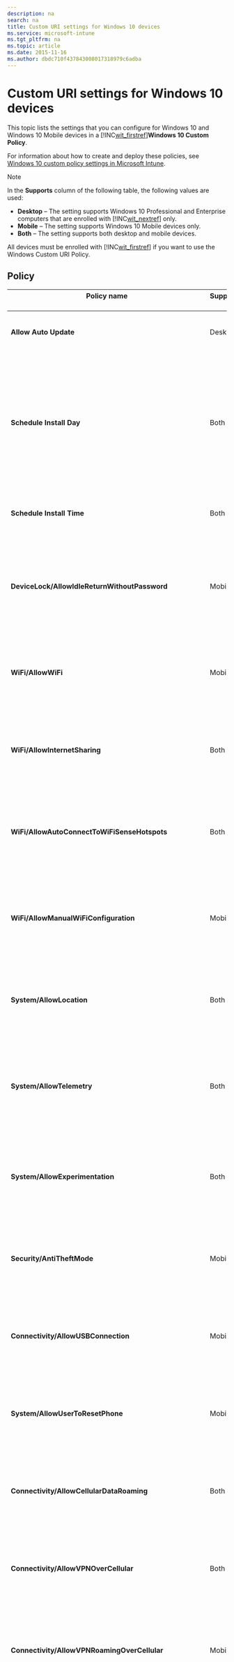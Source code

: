 ```yaml
---
description: na
search: na
title: Custom URI settings for Windows 10 devices
ms.service: microsoft-intune
ms.tgt_pltfrm: na
ms.topic: article
ms.date: 2015-11-16
ms.author: dbdc710f437843008017318979c6adba
---
```

# Custom URI settings for Windows 10 devices
This topic lists the settings that you can configure for Windows 10 and Windows 10 Mobile devices in a [!INC[wit_firstref](../Token/wit_firstref_md.md)]**Windows 10 Custom Policy**.

For information about how to create and deploy these policies, see [Windows 10 custom policy settings in Microsoft Intune](../Topic/Windows_10_custom_policy_settings_in_Microsoft_Intune.md).

> [!NOTE]
> In the **Supports** column of the following table, the following values are used:
> 
> - **Desktop** – The setting supports Windows 10 Professional and Enterprise computers that are enrolled with [!INC[wit_nextref](../Token/wit_nextref_md.md)] only.
> - **Mobile** – The setting supports Windows 10 Mobile devices only.
> - **Both** – The setting supports both desktop and mobile devices.
> 
> All devices must be enrolled with [!INC[wit_firstref](../Token/wit_firstref_md.md)] if you want to use the Windows Custom URI Policy.

## Policy

|Policy name <br /> <br />|Supports <br /> <br />|Details <br /> <br />|
|---------------|------------|-----------|
|**​Allow Auto Update** <br /> <br />|Desktop <br /> <br />|<ul><li>**URI full path:** ./Vendor/MSFT/Policy/Config/Update/AllowAutoUpdate </li><li>**Data type:** Integer </li><li>**Allowed values:0** - **5** </li><li>**Default value:** 1 </li> </ul>|
|**Schedule Install Day** <br /> <br />|Both <br /> <br />|<ul><li>**URI full path:** ./Vendor/MSFT/Policy/Config/Update/ScheduledInstallDay </li><li>**Data type:** Integer </li><li>**Allowed values:** <br /> <br /><ul><li>**0** - Every day. </li><li>**1** - Sunday </li><li>**2** - Monday </li><li>**3** - Tuesday </li><li>**4** - Wednesday </li><li>**5** - Thursday </li><li>**6** - Friday </li><li>**7** - Saturday. </li> </ul> </li><li>**Default value:** 0 </li> </ul>|
|**Schedule Install Time** <br /> <br />|Both <br /> <br />|<ul><li>**URI full path:** ./Vendor/MSFT/Policy/Config/Update/ScheduledInstallTime </li><li>**Data type:** Integer </li><li>**Allowed values:0** – **23** hours (0 is midnight) </li><li>**Default value:** 3 </li> </ul>|
|**DeviceLock/AllowIdleReturnWithoutPassword** <br /> <br />|Mobile <br /> <br />|<ul><li>**URI full path:** ./Vendor/MSFT/Policy/Config/DeviceLock/AllowIdleReturnWithoutPassword </li><li>**Data type:** Integer </li><li>**Allowed values:** <br /> <br /><ul><li>**0** - user is not able to set the password grace period timer, and the value is set as “each time” </li><li>**1** - user is able to set the password grace period timer </li> </ul> </li><li>**Default value:** 1 </li> </ul>|
|**WiFi/AllowWiFi** <br /> <br />|Mobile <br /> <br />|<ul><li>**URI full path:** ./Vendor/MSFT/Policy/Config/WiFi/AllowWiFi </li><li>**Data type:** Integer </li><li>**Allowed values:** <br /> <br /><ul><li>**0** – Do not allow **use Wi-Fi connection**. </li><li>**1** –**Allow use Wi-Fi connection**. </li> </ul> </li><li>**Default value:** 1 </li> </ul>|
|**WiFi/AllowInternetSharing** <br /> <br />|Both <br /> <br />|<ul><li>**URI full path:** ./Vendor/MSFT/Policy/Config/WiFi/AllowInternetSharing </li><li>**Data type:** Integer </li><li>**Allowed values:** <br /> <br /><ul><li>**0** – Do not allow Internet Sharing. </li><li>**1** – Allow Internet Sharing </li> </ul> </li><li>**Default value:** 1 </li> </ul>|
|**WiFi/AllowAutoConnectToWiFiSenseHotspots** <br /> <br />|Both <br /> <br />|<ul><li>**URI full path:** ./Vendor/MSFT/Policy/Config/WiFi/AllowAutoConnectToWiFiSenseHotspots </li><li>**Data type:** Integer </li><li>**Allowed values:** <br /> <br /><ul><li>**0** – not allowed </li><li>**1** – allowed </li> </ul> </li><li>**Default value:** 1 </li> </ul>|
|**WiFi/AllowManualWiFiConfiguration** <br /> <br />|Mobile <br /> <br />|<ul><li>**URI full path:** ./Vendor/MSFT/Policy/Config/WiFi/AllowManualWiFiConfiguration </li><li>**Data type:** Integer </li><li>**Allowed values:** <br /> <br /><ul><li>**0** – No Wi-Fi connection outside of MDM provisioned is allowed. </li><li>**1** – Adding new network SSIDs beyond the already MDM provisioned ones is allowed. </li> </ul> </li><li>**Default value:** 1 </li> </ul>|
|**System/AllowLocation** <br /> <br />|Both <br /> <br />|<ul><li>**URI full path:** ./Vendor/MSFT/Policy/Config/System/AllowLocation </li><li>**Data type:** Integer </li><li>**Allowed values:** <br /> <br /><ul><li>**0** – not allowed </li><li>**1** – allowed </li> </ul> </li><li>**Default value:** 1 </li> </ul>|
|**System/AllowTelemetry** <br /> <br />|Both <br /> <br />|<ul><li>**URI full path:** ./Vendor/MSFT/Policy/Config/System/AllowTelemetry </li><li>**Data type:** Integer </li><li>**Allowed values:** <br /> <br /><ul><li>**0** – Not allowed (Enterprise only setting) </li><li>**1** – Limited </li><li>**2** – Full </li><li>**3** -  Full and  diagnostics information </li> </ul> </li><li>**Default value:** 2 </li> </ul>|
|**System/AllowExperimentation** <br /> <br />|Both <br /> <br />|<ul><li>**URI full path:** ./Vendor/MSFT/Policy/Config/System/AllowExperimentation </li><li>**Data type:** Integer </li><li>**Allowed values:** <br /> <br /><ul><li>**0** – Not allowed </li><li>**1**- Settings only </li><li>**2**- Settings and experimentation </li> </ul> </li><li>**Default value:** 1 </li> </ul>|
|**Security/AntiTheftMode** <br /> <br />|Mobile <br /> <br />|<ul><li>**URI full path:** ./Vendor/MSFT/Policy/Config/Security/AntiTheftMode </li><li>**Data type:** Integer </li><li>**Allowed values:** <br /> <br /><ul><li>**0** - don't allow Anti Theft mode </li><li>**1** User preference </li> </ul> </li><li>**Default value:** 1 </li> </ul>|
|**Connectivity/AllowUSBConnection** <br /> <br />|Mobile <br /> <br />|<ul><li>**URI full path:** ./Vendor/MSFT/Policy/Config/Connectivity/AllowUSBConnection </li><li>**Data type:** Integer </li><li>**Allowed values:** <br /> <br /><ul><li>**0** – not allowed </li><li>**1** – allowed </li> </ul> </li><li>**Default value:** 1 </li> </ul>|
|**System/AllowUserToResetPhone** <br /> <br />|Mobile <br /> <br />|<ul><li>**URI full path:** ./Vendor/MSFT/Policy/Config/System/AllowUserToResetPhone </li><li>**Data type:** Integer </li><li>**Allowed values:** <br /> <br /><ul><li>**0** – not allowed </li><li>**1** – allowed </li> </ul> </li><li>**Default value:** 1 </li> </ul>|
|**Connectivity/AllowCellularDataRoaming** <br /> <br />|Both <br /> <br />|<ul><li>**URI full path:** ./Vendor/MSFT/Policy/Config/Connectivity/AllowCellularDataRoaming </li><li>**Data type:** Integer </li><li>**Allowed values:** <br /> <br /><ul><li>**0** – not allowed </li><li>**1** – allowed </li> </ul> </li><li>**Default value:** 1 </li> </ul>|
|**Connectivity/AllowVPNOverCellular** <br /> <br />|Both <br /> <br />|<ul><li>**URI full path:** ./Vendor/MSFT/Policy/Config/Connectivity/AllowVPNOverCellular </li><li>**Data type:** Integer </li><li>**Allowed values:** <br /> <br /><ul><li>**0** - VPN is not allowed over cellular </li><li>**1** – VPN could use any connection including cellular. </li> </ul> </li><li>**Default value:** 1 </li> </ul>|
|**Connectivity/AllowVPNRoamingOverCellular** <br /> <br />|Mobile <br /> <br />|<ul><li>**URI full path:** ./Vendor/MSFT/Policy/Config/Connectivity/AllowVPNRoamingOverCellular </li><li>**Data type:** Integer </li><li>**Allowed values:** <br /> <br /><ul><li>**0** – not allowed </li><li>**1** – allowed </li> </ul> </li><li>**Default value:** 1 </li> </ul>|
|**Connectivity/AllowBluetooth** <br /> <br />|Both <br /> <br />|<ul><li>**URI full path:** ./Vendor/MSFT/Policy/Config/Connectivity/AllowBluetooth </li><li>**Data type:** Integer </li><li>**Allowed values:** <br /> <br /><ul><li>**0** – Don’t allow Bluetooth </li><li>**1** (not supported in Windows Phone 8.1) – Disable Bluetooth, but allow the configuration of hands-free profiles (value 1 isn’t supported in Windows Phone 8.1 for MDM and EAS.2  – allow Bluetooth) </li> </ul> </li><li>**Default value:** 2 </li> </ul>|
|**Experience/AllowScreenCapture** <br /> <br />|Mobile <br /> <br />|<ul><li>**URI full path:** ./Vendor/MSFT/Policy/Config/Experience/AllowScreenCapture </li><li>**Data type:** Integer </li><li>**Allowed values:** <br /> <br /><ul><li>**0** – not allowed </li><li>**1** – allowed </li> </ul> </li><li>**Default value:** 1 </li> </ul>|
|**Experience/AllowTaskSwitcher** <br /> <br />|Mobile <br /> <br />|<ul><li>**URI full path:** ./Vendor/MSFT/Policy/Config/Experience/AllowTaskSwitcher </li><li>**Data type:** Integer </li><li>**Allowed values:** <br /> <br /><ul><li>**0** – not allowed </li><li>**1** – allowed </li> </ul> </li><li>**Default value:** 1 </li> </ul>|
|**Experience/AllowVoiceRecording** <br /> <br />|Mobile <br /> <br />|<ul><li>**URI full path:** ./Vendor/MSFT/Policy/Config/Experience/AllowVoiceRecording </li><li>**Data type:** Integer </li><li>**Allowed values:** <br /> <br /><ul><li>**0** – not allowed </li><li>**1** – allowed </li> </ul> </li><li>**Default value:** 1 </li> </ul>|
|**Experience/AllowSyncMySettings** <br /> <br />|Mobile <br /> <br />|<ul><li>**URI full path:** ./Vendor/MSFT/Policy/Config/Experience/AllowSyncMySettings </li><li>**Data type:** Integer </li><li>**Allowed values:** <br /> <br /><ul><li>**0** – Don’t allow roaming </li><li>**1** – Allow roaming </li> </ul> </li><li>**Default value:** 1 </li> </ul>|
|**Experience/AllowManualMDMUnenrollment** <br /> <br />|Both <br /> <br />|<ul><li>**URI full path:** ./Vendor/MSFT/Policy/Config/Experience/AllowManualMDMUnenrollment </li><li>**Data type:** Integer </li><li>**Allowed values:** <br /> <br /><ul><li>**0** – not allowed </li><li>**1** – allowed </li> </ul> </li><li>**Default value:** 1 </li> </ul>|
|**Accounts/AllowMicrosoftAccountConnection** <br /> <br />|Both <br /> <br />|<ul><li>**URI full path:** ./Vendor/MSFT/Policy/Config/Accounts/AllowMicrosoftAccountConnection </li><li>**Data type:** Integer </li><li>**Allowed values:** <br /> <br /><ul><li>**0** – not allowed </li><li>**1** – allowed </li> </ul> </li><li>**Default value:** 1 </li> </ul>|
|**Accounts/AllowAddingNonMicrosoftAccountsManually** <br /> <br />|Both <br /> <br />|<ul><li>**URI full path:** ./Vendor/MSFT/Policy/Config/Accounts/AllowAddingNonMicrosoftAccountsManually </li><li>**Data type:** Integer </li><li>**Allowed values:** <br /> <br /><ul><li>**0** – not allowed </li><li>**1** – allowed </li> </ul> </li><li>**Default value:** 1 </li> </ul>|
|**Security/AllowManualRootCertificateInstallation** <br /> <br />|Mobile <br /> <br />|<ul><li>**URI full path:** ./Vendor/MSFT/Policy/Config/Security/AllowManualRootCertificateInstallation </li><li>**Data type:** Integer </li><li>**Allowed values:** <br /> <br /><ul><li>**0** – not allowed </li><li>**1** – allowed </li> </ul> </li><li>**Default value:** 1 </li> </ul>|
|**Security/AllowAddProvisioningPackages** <br /> <br />|Both <br /> <br />|<ul><li>**URI full path:** ./Vendor/MSFT/Policy/Config/Security/AllowAddProvisioningPackages </li><li>**Data type:** Integer </li><li>**Allowed values:** <br /> <br /><ul><li>**0** – not allowed </li><li>**1** – allowed </li> </ul> </li><li>**Default value:** 1 </li> </ul>|
|**Search/DisableBackoff** <br /> <br />|Both <br /> <br />|<ul><li>**URI full path:** ./Vendor/MSFT/Policy/Config/Search/DisableBackoff </li><li>**Data type:** Integer </li><li>**Allowed values:** <br /> <br /><ul><li>**0** </li><li>**1** </li> </ul> </li><li>**Default value:** 0 </li> </ul>|
|**Search/PreventRemoteQueries** <br /> <br />|Both <br /> <br />|<ul><li>**URI full path:** ./Vendor/MSFT/Policy/Config/Search/PreventRemoteQueries </li><li>**Data type:** Integer </li><li>**Allowed values:** <br /> <br /><ul><li>**0** </li><li>**1** </li> </ul> </li><li>**Default value:** 1 </li> </ul>|
|**Search/AllowUsingDiacritics** <br /> <br />|Both <br /> <br />|<ul><li>**URI full path:** ./Vendor/MSFT/Policy/Config/Search/AllowUsingDiacritics </li><li>**Data type:** Integer </li><li>**Allowed values:** <br /> <br /><ul><li>**0** </li><li>**1** </li> </ul> </li><li>**Default value:** 0 </li> </ul>|
|**Search/AlwaysUseAutoLangDetection** <br /> <br />|Both <br /> <br />|<ul><li>**URI full path:** ./Vendor/MSFT/Policy/Config/Search/AlwaysUseAutoLangDetection </li><li>**Data type:** Integer </li><li>**Allowed values:** <br /> <br /><ul><li>**0** </li><li>**1** </li> </ul> </li><li>**Default value:** 0 </li> </ul>|
|**Search/DisableRemovableDriveIndexing** <br /> <br />|Both <br /> <br />|<ul><li>**URI full path:** ./Vendor/MSFT/Policy/Config/Search/DisableRemovableDriveIndexing </li><li>**Data type:** Integer </li><li>**Allowed values:** <br /> <br /><ul><li>**0** </li><li>**1** </li> </ul> </li><li>**Default value:** 0 </li> </ul>|
|**Search/PreventIndexingLowDiskSpaceMB** <br /> <br />|Both <br /> <br />|<ul><li>**URI full path:** ./Vendor/MSFT/Policy/Config/Search/PreventIndexingLowDiskSpaceMB </li><li>**Data type:** Integer </li><li>**Allowed values:** <br /> <br /><ul><li>**0** </li><li>**1** </li> </ul> </li><li>**Default value:** 1 </li> </ul>|
|**Search/AllowIndexingEncryptedStoresOrItems** <br /> <br />|Both <br /> <br />|<ul><li>**URI full path:** ./Vendor/MSFT/Policy/Config/Search/AllowIndexingEncryptedStoresOrItems </li><li>**Data type:** Integer </li><li>**Allowed values:** <br /> <br /><ul><li>**0** </li><li>**1** </li> </ul> </li><li>**Default value:** 0 </li> </ul>|
|**Security/AllowRemoveProvisioningPackage** <br /> <br />|Both <br /> <br />|<ul><li>**URI full path:** ./Vendor/MSFT/Policy/Config/Security/AllowRemoveProvisioningPackage </li><li>**Data type:** Integer </li><li>**Allowed values:** <br /> <br /><ul><li>**0** – not allowed </li><li>**1** – allowed </li> </ul> </li><li>**Default value:** 1 </li> </ul>|
|**Security/RequireProvisioningPackageSignature** <br /> <br />|Both <br /> <br />|<ul><li>**URI full path:** ./Vendor/MSFT/Policy/Config/Security/RequireProvisioningPackageSignature </li><li>**Data type:** Integer </li><li>**Allowed values:** <br /> <br /><ul><li>**0** </li><li>**1** </li> </ul> </li><li>**Default value:** 0 </li> </ul>|
|**AboveLock/AllowActionCenterNotifications** <br /> <br />|Both <br /> <br />|<ul><li>**URI full path:** ./Vendor/MSFT/Policy/Config/AboveLock/AllowActionCenterNotifications </li><li>**Data type:** Integer </li><li>**Allowed values:** <br /> <br /><ul><li>**0** – not allowed </li><li>**1** – allowed </li> </ul> </li><li>**Default value:** 1 </li> </ul>|
|**TextInput/AllowIMENetworkAccess** <br /> <br />|Desktop <br /> <br />|<ul><li>**URI full path:** ./Vendor/MSFT/Policy/Config/TextInput/AllowIMENetworkAccess </li><li>**Data type:** Integer </li><li>**Allowed values:** <br /> <br /><ul><li>**0** – Don’t allow <br /> <br />      Open Extended Dictionary is turned off. <br /> <br />      A user cannot: <br /> <br /><ul><li>Add a new Open Extended Dictionary </li><li>Add a new search integration configuration file </li><li>Use the cloud candidate feature </li><li>Send user registered word </li> </ul>      Additionally: <br /> <br /><ul><li>An Open Extended Dictionary that was added before enabling this policy setting is not used for conversion. </li><li>A search integration configuration file that was installed before enabling this policy setting is not used. </li> </ul> </li><li>**1** - Allow <br /> <br />      Open Extended Dictionary can be added and used by default. Also, the search integration function can be used by default. <br /> <br />      A user can: <br /> <br /><ul><li>Use the cloud candidate feature </li><li>Send user registered word </li> </ul> </li> </ul> </li><li>**Default value:** </li> </ul>|
|**TextInput/AllowKoreanExtendedHanja** <br /> <br />|Desktop <br /> <br />|<ul><li>**URI full path:** ./Vendor/MSFT/Policy/Config/TextInput/AllowKoreanExtendedHanja </li><li>**Data type:** Integer </li><li>**Allowed values:** <br /> <br /><ul><li>**0** – not allowed </li><li>**1** – allowed </li> </ul> </li><li>**Default value:** 1 </li> </ul>|
|**TextInput/AllowIMELogging** <br /> <br />|Desktop <br /> <br />|<ul><li>**URI full path:** ./Vendor/MSFT/Policy/Config/TextInput/AllowIMELogging </li><li>**Data type:** Integer </li><li>**Allowed values:** <br /> <br /><ul><li>**0** - Misconversion logging is turned off. Auto-tuned data and input history data is not saved to a file. </li><li>**1** - Misconversion logging is turned on. Auto-tuned data and input history data is saved to a file. </li> </ul> </li><li>**Default value:** 1 </li> </ul>|
|**TextInput/AllowJapaneseNonPublishingStandardGlyph** <br /> <br />|Desktop <br /> <br />|<ul><li>**URI full path:** ./Vendor/MSFT/Policy/Config/TextInput/AllowJapaneseNonPublishingStandardGlyph </li><li>**Data type:** Integer </li><li>**Allowed values:** <br /> <br /><ul><li>**0** – not allowed </li><li>**1** – allowed </li> </ul> </li><li>**Default value:** 1 </li> </ul>|
|**TextInput/AllowJapaneseIVSCharacters** <br /> <br />|Desktop <br /> <br />|<ul><li>**URI full path:** ./Vendor/MSFT/Policy/Config/TextInput/AllowJapaneseIVSCharacters </li><li>**Data type:** Integer </li><li>**Allowed values:** <br /> <br /><ul><li>**0** – not allowed </li><li>**1** – allowed </li> </ul> </li><li>**Default value:** 1 </li> </ul>|
|**TextInput/AllowJapaneseUserDictionary** <br /> <br />|Desktop <br /> <br />|<ul><li>**URI full path:** ./Vendor/MSFT/Policy/Config/TextInput/AllowJapaneseUserDictionary </li><li>**Data type:** Integer </li><li>**Allowed values:** <br /> <br /><ul><li>**0** – not allowed </li><li>**1** – allowed </li> </ul> </li><li>**Default value:** 1 </li> </ul>|
|**TextInput/AllowJapaneseIMESurrogatePairCharacters** <br /> <br />|Desktop <br /> <br />|<ul><li>**URI full path:** ./Vendor/MSFT/Policy/Config/TextInput/AllowJapaneseIMESurrogatePairCharacters </li><li>**Data type:** Integer </li><li>**Allowed values:** <br /> <br /><ul><li>**0** – not allowed </li><li>**1** – allowed </li> </ul> </li><li>**Default value:** 1 </li> </ul>|
|**TextInput/ExcludeJapaneseIMEExceptShiftJIS** <br /> <br />|Desktop <br /> <br />|<ul><li>**URI full path:** ./Vendor/MSFT/Policy/Config/TextInput/ExcludeJapaneseIMEExceptShiftJIS </li><li>**Data type:** Integer </li><li>**Allowed values:** <br /> <br /><ul><li>**0** - All Except JIS characters are filtered </li><li>**1** - Any characters are not filtered </li> </ul> </li><li>**Default value:** 1 </li> </ul>|
|**TextInput/ExcludeJapaneseIMEExceptJIS0208** <br /> <br />|Desktop <br /> <br />|<ul><li>**URI full path:** ./Vendor/MSFT/Policy/Config/TextInput/ExcludeJapaneseIMEExceptJIS0208 </li><li>**Data type:** Integer </li><li>**Allowed values:** <br /> <br /><ul><li>**0** - All except JIS0208 characters are filtered </li><li>**1** - No characters are filtered </li> </ul> </li><li>**Default value:** 1 </li> </ul>|
|**TextInput/ExcludeJapaneseIMEExceptJIS0208andEUDC** <br /> <br />|Desktop <br /> <br />|<ul><li>**URI full path:** ./Vendor/MSFT/Policy/Config/TextInput/ExcludeJapaneseIMEExceptJIS0208andEUDC </li><li>**Data type:** Integer </li><li>**Allowed values:** <br /> <br /><ul><li>**0** - All except JIS0208 characters or EUDC characters are filtered </li><li>**1** - No characters are filtered. </li> </ul> </li><li>**Default value:** 1 </li> </ul>|
|**TextInput/AllowInputPanel** <br /> <br />|Desktop <br /> <br />|<ul><li>**URI full path:** ./Vendor/MSFT/Policy/Config/TextInput/AllowInputPanel </li><li>**Data type:** Integer </li><li>**Allowed values:** <br /> <br /><ul><li>**0** – not allowed </li><li>**1** – allowed </li> </ul> </li><li>**Default value:** 1 </li> </ul>|
|**Bluetooth/AllowDiscoverableMode** <br /> <br />|Both <br /> <br />|<ul><li>**URI full path:** ./Vendor/MSFT/Policy/Config/Bluetooth/AllowDiscoverableMode </li><li>**Data type:** Integer </li><li>**Allowed values:** <br /> <br /><ul><li>**0** – not allowed </li><li>**1** – allowed </li> </ul> </li><li>**Default value:** 1 </li> </ul>|
|**Bluetooth/AllowAdvertising** <br /> <br />|Both <br /> <br />|<ul><li>**URI full path:** ./Vendor/MSFT/Policy/Config/Bluetooth/AllowAdvertising </li><li>**Data type:** Integer </li><li>**Allowed values:** <br /> <br /><ul><li>**0** – not allowed </li><li>**1** – allowed </li> </ul> </li><li>**Default value:** 1 </li> </ul>|
|**Settings/AllowDataSense** <br /> <br />|Both <br /> <br />|<ul><li>**URI full path:** ./Vendor/MSFT/Policy/Config/Settings/AllowDataSense </li><li>**Data type:** Integer </li><li>**Allowed values:** <br /> <br /><ul><li>**0** – not allowed </li><li>**1** – allowed </li> </ul> </li><li>**Default value:** 1 </li> </ul>|
|**Settings/AllowVPN** <br /> <br />|Both <br /> <br />|<ul><li>**URI full path:** ./Vendor/MSFT/Policy/Config/Settings/AllowVPN </li><li>**Data type:** Integer </li><li>**Allowed values:** <br /> <br /><ul><li>**0** – not allowed </li><li>**1** – allowed </li> </ul> </li><li>**Default value:** 1 </li> </ul>|
|**Settings/AllowWorkplace** <br /> <br />|Desktop <br /> <br />|<ul><li>**URI full path:** ./Vendor/MSFT/Policy/Config/Settings/AllowWorkplace </li><li>**Data type:** Integer </li><li>**Allowed values:** <br /> <br /><ul><li>**0** – not allowed </li><li>**1** – allowed </li> </ul> </li><li>**Default value:** 1 </li> </ul>|
|**Settings/AllowDateTime** <br /> <br />|Both <br /> <br />|<ul><li>**URI full path:** ./Vendor/MSFT/Policy/Config/Settings/AllowDateTime </li><li>**Data type:** Integer </li><li>**Allowed values:** <br /> <br /><ul><li>**0** – not allowed </li><li>**1** – allowed </li> </ul> </li><li>**Default value:** 1 </li> </ul>|
|**Settings/AllowLanguage** <br /> <br />|Desktop <br /> <br />|<ul><li>**URI full path:** ./Vendor/MSFT/Policy/Config/Settings/AllowLanguage </li><li>**Data type:** Integer </li><li>**Allowed values:** <br /> <br /><ul><li>**0** – not allowed </li><li>**1** – allowed </li> </ul> </li><li>**Default value:** 1 </li> </ul>|
|**Settings/AllowRegion** <br /> <br />|Desktop <br /> <br />|<ul><li>**URI full path:** ./Vendor/MSFT/Policy/Config/Settings/AllowRegion </li><li>**Data type:** Integer </li><li>**Allowed values:** <br /> <br /><ul><li>**0** – not allowed </li><li>**1** – allowed </li> </ul> </li><li>**Default value:** 1 </li> </ul>|
|**Settings/AllowSignInOptions** <br /> <br />|Desktop <br /> <br />|<ul><li>**URI full path:** ./Vendor/MSFT/Policy/Config/Settings/AllowSignInOptions </li><li>**Data type:** Integer </li><li>**Allowed values:** <br /> <br /><ul><li>**0** – not allowed </li><li>**1** – allowed </li> </ul> </li><li>**Default value:** 1 </li> </ul>|
|**Settings/AllowYourAccount** <br /> <br />|Both <br /> <br />|<ul><li>**URI full path:** ./Vendor/MSFT/Policy/Config/Settings/AllowYourAccount </li><li>**Data type:** Integer </li><li>**Allowed values:** <br /> <br /><ul><li>**0** – not allowed </li><li>**1** – allowed </li> </ul> </li><li>**Default value:** 1 </li> </ul>|
|**Settings/AllowPowerSleep** <br /> <br />|Desktop <br /> <br />|<ul><li>**URI full path:** ./Vendor/MSFT/Policy/Config/Settings/AllowPowerSleep </li><li>**Data type:** Integer </li><li>**Allowed values:** <br /> <br /><ul><li>**0** – not allowed </li><li>**1** – allowed </li> </ul> </li><li>**Default value:** 1 </li> </ul>|
|**Settings/AllowAutoPlay** <br /> <br />|Desktop <br /> <br />|<ul><li>**URI full path:** ./Vendor/MSFT/Policy/Config/Settings/AllowAutoPlay </li><li>**Data type:** Integer </li><li>**Allowed values:** <br /> <br /><ul><li>**0** – not allowed </li><li>**1** – allowed </li> </ul> </li><li>**Default value:** 1 </li> </ul>|
|**Experience/AllowCortana** <br /> <br />|Both <br /> <br />|<ul><li>**URI full path:** ./Vendor/MSFT/Policy/Config/Experience/AllowCortana </li><li>**Data type:** Integer </li><li>**Allowed values:** <br /> <br /><ul><li>**0** – not allowed </li><li>**1** – allowed </li> </ul> </li><li>**Default value:** 1 </li> </ul>|
|**Search/SafeSearchPermissions** <br /> <br />|Mobile <br /> <br />|<ul><li>**URI full path:** ./Vendor/MSFT/Policy/Config/Search/SafeSearchPermissions </li><li>**Data type:** Integer </li><li>**Allowed values:** <br /> <br /><ul><li>**0** – Strict, highest filtering against adult content </li><li>**1** – Moderate, moderate filtering against adult content (valid search results will not be filtered) </li> </ul> </li><li>**Default value:** 1 </li> </ul>|
|**Experience/AllowCopyPaste** <br /> <br />|Mobile <br /> <br />|<ul><li>**URI full path:** ./Vendor/MSFT/Policy/Config/Experience/AllowCopyPaste </li><li>**Data type:** Integer </li><li>**Allowed values:** <br /> <br /><ul><li>**0** – not allowed </li><li>**1** – allowed </li> </ul> </li><li>**Default value:** 1 </li> </ul>|
|**Force Start Size** <br /> <br />|Mobile <br /> <br />|<ul><li>**URI full path:** ./Vendor/MSFT/Policy/Config/Start/ForceStartSize </li><li>**Data type:** Integer </li><li>**Allowed values:** <br /> <br /><ul><li>**0** - allow user change size </li><li>**1** - force non-full screen </li><li>**2** - force full screen </li> </ul> </li><li>**Default value:** 0 </li> </ul>|
|**Update/RequireDeferUpgrade** <br /> <br />|Both <br /> <br />|<ul><li>**URI full path:** ./Vendor/MSFT/Policy/Config/Update/RequireDeferUpgrade </li><li>**Data type:** Integer </li><li>**Allowed values:** <br /> <br /><ul><li>**0**: do not defer upgrade (stay in current branch, CB) </li><li>**1**: Enable updates and upgrades to be deferred (Device follows current branch for business, CBB, rules) </li> </ul> </li><li>**Default value:0** </li> </ul>For more information, see: <br /> <br /><ul><li>[Introduction to Windows 10 servicing](https://technet.microsoft.com/library/mt598226%28v=vs.85%29.aspx) </li><li>[Plan for Windows 10 deployment](https://technet.microsoft.com/library/mt574241%28v=vs.85%29.aspx) </li> </ul>|
|**Update/DeferUpdatePeriod** <br /> <br />|Both <br /> <br />|<ul><li>**Description:** Policy to defer software updates for up to 4 weeks </li><li>**URI full path:** ./Vendor/MSFT/Policy/Config/Update/DeferUpdatePeriod </li><li>**Data type:** Integer </li><li>**Allowed values:** <br /> <br /><ul><li>**0**: Apply updates immediately </li><li>**1**-**4**: number of weeks to defer software updates </li> </ul> </li><li>**Default value:0** </li> </ul>For more information, see: <br /> <br /><ul><li>[Introduction to Windows 10 servicing](https://technet.microsoft.com/library/mt598226%28v=vs.85%29.aspx) </li><li>[Plan for Windows 10 deployment](https://technet.microsoft.com/library/mt574241%28v=vs.85%29.aspx) </li> </ul>|
|**Update/DeferUpgradePeriod** <br /> <br />|Both <br /> <br />|<ul><li>**Description:** Policy to defer feature upgrades for up to 8 months </li><li>**URI full path:** ./Vendor/MSFT/Policy/Config/Update/DeferUpgradePeriod </li><li>**Data type:** Integer </li><li>**Allowed values:** <br /> <br /><ul><li>**0**: Apply updates immediately </li><li>**1**-**8**: number of months to defer feature upgrades </li> </ul> </li><li>**Default value:0** </li> </ul>For more information, see: <br /> <br /><ul><li>[Introduction to Windows 10 servicing](https://technet.microsoft.com/library/mt598226%28v=vs.85%29.aspx) </li><li>[Plan for Windows 10 deployment](https://technet.microsoft.com/library/mt574241%28v=vs.85%29.aspx) </li> </ul>|
|**Update/PauseDeferrals** <br /> <br />|Both <br /> <br />|<ul><li>**Description:** Allows a CBB machine to stop receiving updates and upgrades for 5 weeks. This should be used in case there is an issue with an update. </li><li>**URI full path:** ./Vendor/MSFT/Policy/Config/Update/PauseDeferrals </li><li>**Data type:** Integer </li><li>**Allowed values:** <br /> <br /><ul><li>**0**: Apply updates immediately (default) </li><li>**1**-**5**: number of weeks to pause software updates and upgrades </li> </ul> </li><li>**Default value:0** </li> </ul>|

## Windows Defender

|Policy name <br /> <br />|Supports <br /> <br />|Details <br /> <br />|
|---------------|------------|-----------|
|**AllowRealtimeMonitoring** <br /> <br />|Desktop <br /> <br />|<ul><li>**URI full path:** ./Vendor/MSFT/Policy/Config/Defender/AllowRealtimeMonitoring </li><li>**Data type:** Integer </li><li>**Allowed values:** <br /> <br /><ul><li>**0** – not allowed </li><li>**1** – allowed </li> </ul> </li><li>**Default value:** 1 </li> </ul>|
|**AllowBehaviorMonitoring** <br /> <br />|Desktop <br /> <br />|<ul><li>**URI full path:** ./Vendor/MSFT/Policy/Config/Defender/AllowBehaviorMonitoring </li><li>**Data type:** Integer </li><li>**Allowed values:** <br /> <br /><ul><li>**0** – not allowed </li><li>**1** – allowed </li> </ul> </li><li>**Default value:** 1 </li> </ul>|
|**AllowIntrusionPreventionSystem** <br /> <br />|Desktop <br /> <br />|<ul><li>**URI full path:** ./Vendor/MSFT/Policy/Config/Defender/AllowIntrusionPreventionSystem </li><li>**Data type:** Integer </li><li>**Allowed values:** <br /> <br /><ul><li>**0** – not allowed </li><li>**1** – allowed </li> </ul> </li><li>**Default value:** 1 </li> </ul>|
|**AllowIOAVProtection** <br /> <br />|Desktop <br /> <br />|<ul><li>**URI full path:** ./Vendor/MSFT/Policy/Config/Defender/AllowIOAVProtection </li><li>**Data type:** Integer </li><li>**Allowed values:** <br /> <br /><ul><li>**0** – not allowed </li><li>**1** – allowed </li> </ul> </li><li>**Default value:** 1 </li> </ul>|
|**AllowScriptScanning** <br /> <br />|Desktop <br /> <br />|<ul><li>**URI full path:** ./Vendor/MSFT/Policy/Config/Defender/AllowScriptScanning </li><li>**Data type:** Integer </li><li>**Allowed values:** <br /> <br /><ul><li>**0** – not allowed </li><li>**1** – allowed </li> </ul> </li><li>**Default value:** 1 </li> </ul>|
|**AllowOnAccessProtection** <br /> <br />|Desktop <br /> <br />|<ul><li>**URI full path:** ./Vendor/MSFT/Policy/Config/Defender/AllowOnAccessProtection </li><li>**Data type:** Integer </li><li>**Allowed values:** <br /> <br /><ul><li>**0** – not allowed </li><li>**1** – allowed </li> </ul> </li><li>**Default value:** 1 </li> </ul>|
|**RealTimeScanDirection** <br /> <br />|Desktop <br /> <br />|<ul><li>**URI full path:** ./Vendor/MSFT/Policy/Config/Defender/RealTimeScanDirection </li><li>**Data type:** Integer </li><li>**Allowed values:** <br /> <br /><ul><li>**0** – Monitor all files (bi-directional) </li><li>**1** – Monitor incoming files </li><li>**2** – Monitor outgoing files </li> </ul> </li><li>**Default value:** 0 </li> </ul>|
|**DaysToRetainCleanedMalware** <br /> <br />|Desktop <br /> <br />|<ul><li>**URI full path:** ./Vendor/MSFT/Policy/Config/Defender/DaysToRetainCleanedMalware </li><li>**Data type:** Integer </li><li>**Allowed values:0** - **90** – Represents what how long malware will be retained </li><li>**Default value:** 0 – keeps in the quarantine folder forever, and doesn’t automatically remove </li> </ul>|
|**AllowUserUIAccess** <br /> <br />|Desktop <br /> <br />|<ul><li>**URI full path:** ./Vendor/MSFT/Policy/Config/Defender/AllowUserUIAccess </li><li>**Data type:** Integer </li><li>**Allowed values:** <br /> <br /><ul><li>**0** – not allowed </li><li>**1** – allowed </li> </ul> </li><li>**Default value:** 1 </li> </ul>|
|**ScanParameter** <br /> <br />|Desktop <br /> <br />|<ul><li>**URI full path:** ./Vendor/MSFT/Policy/Config/Defender/ScanParameter </li><li>**Data type:** Integer </li><li>**Allowed values:** <br /> <br /><ul><li>**1** – Quick scan </li><li>**2** - Full scan </li> </ul> </li><li>**Default value:** 1 </li> </ul>|
|**ScheduleScanDay** <br /> <br />|Desktop <br /> <br />|<ul><li>**URI full path:** ./Vendor/MSFT/Policy/Config/Defender/ScheduleScanDay </li><li>**Data type:** Integer </li><li>**Allowed values:** <br /> <br /><ul><li>**0** - Everyday </li><li>**1** - Monday </li><li>**2** - Tuesday </li><li>**3** - Wednesday </li><li>**4** - Thursday </li><li>**5** - Friday </li><li>**6** - Saturday </li><li>**7** - Sunday </li><li>**8** – No scheduled scan </li> </ul> </li><li>**Default value:** 0 </li> </ul>|
|**ScheduleScanTime** <br /> <br />|Desktop <br /> <br />|<ul><li>**URI full path:** ./Vendor/MSFT/Policy/Config/Defender/ScheduleScanTime </li><li>**Data type:** Integer </li><li>**Allowed values:** <br /> <br /><ul><li>**0** - 12:00 am </li><li>**60** – 1:00 am </li><li>**120** – 2:00 am </li><li>**180** – 3:00 am </li><li>**240** – 4:00 am </li><li>**300** – 5:00 am </li><li>**360** – 6:00 am </li><li>**420** – 7:00 am </li><li>**480** – 8:00 am </li><li>**540** – 9:00 am </li><li>**600** – 10:00 am </li><li>**660** – 11:00 am </li><li>**720** – 12:00 pm </li><li>**780** – 1:00 pm </li><li>**840** – 2:00 pm </li><li>**900** – 3:00 pm </li><li>**960** – 4:00 pm </li><li>**1020** – 5:00 pm </li><li>**1080** – 6:00 pm </li><li>**1140** – 7:00 pm </li><li>**1200** – 8:00 pm </li><li>**1260** – 9:00 pm </li><li>**1320** – 10:00 pm </li><li>**1381** – Maintenance window </li> </ul> </li><li>**Default value:** 120 </li> </ul>|
|**ScheduleQuickScanTime** <br /> <br />|Desktop <br /> <br />|<ul><li>**URI full path:** ./Vendor/MSFT/Policy/Config/Defender/ScheduleQuickScanTime </li><li>**Data type:** Integer </li><li>**Allowed values:** <br /> <br /><ul><li>**0** - 12:00 am </li><li>**60** – 1:00 am </li><li>**120** – 2:00 am </li><li>**180** – 3:00 am </li><li>**240** – 4:00 am </li><li>**300** – 5:00 am </li><li>**360** – 6:00 am </li><li>**420** – 7:00 am </li><li>**480** – 8:00 am </li><li>**540** – 9:00 am </li><li>**600** – 10:00 am </li><li>**660** – 11:00 am </li><li>**720** – 12:00 pm </li><li>**780** – 1:00 pm </li><li>**840** – 2:00 pm </li><li>**900** – 3:00 pm </li><li>**960** – 4:00 pm </li><li>**1020** – 5:00 pm </li><li>**1080** – 6:00 pm </li><li>**1140** – 7:00 pm </li><li>**1200** – 8:00 pm </li><li>**1260** – 9:00 pm </li><li>**1320** – 10:00 pm </li><li>**1380** – 11:00 pm </li> </ul> </li><li>**Default value:** 120 </li> </ul>|
|**AVGCPULoadFactor** <br /> <br />|Desktop <br /> <br />|<ul><li>**URI full path:** ./Vendor/MSFT/Policy/Config/Defender/AVGCPULoadFactor </li><li>**Data type:** Integer </li><li>**Allowed values:0** - **100** </li><li>**Default value:** 50 </li> </ul>|
|**AllowArchiveScanning** <br /> <br />|Desktop <br /> <br />|<ul><li>**URI full path:** ./Vendor/MSFT/Policy/Config/Defender/AllowArchiveScanning </li><li>**Data type:** Integer </li><li>**Allowed values:** <br /> <br /><ul><li>**0** – not allowed </li><li>**1** – allowed </li> </ul> </li><li>**Default value:** 1 </li> </ul>|
|**AllowEmailScanning** <br /> <br />|Desktop <br /> <br />|<ul><li>**URI full path:** ./Vendor/MSFT/Policy/Config/Defender/AllowEmailScanning </li><li>**Data type:** Integer </li><li>**Allowed values:** <br /> <br /><ul><li>**0** – not allowed </li><li>**1** – allowed </li> </ul> </li><li>**Default value:** 0 </li> </ul>|
|**AllowFullScanRemovableDriveScanning** <br /> <br />|Desktop <br /> <br />|<ul><li>**URI full path:** ./Vendor/MSFT/Policy/Config/Defender/AllowFullScanRemovableDriveScanning </li><li>**Data type:** Integer </li><li>**Allowed values:** <br /> <br /><ul><li>**0** – not allowed </li><li>**1** – allowed </li> </ul> </li><li>**Default value:** 0 </li> </ul>|
|**AllowFullScanOnMappedNetworkDrives** <br /> <br />|Desktop <br /> <br />|<ul><li>**URI full path:** ./Vendor/MSFT/Policy/Config/Defender/AllowFullScanOnMappedNetworkDrives </li><li>**Data type:** Integer </li><li>**Allowed values:** <br /> <br /><ul><li>**0** – not allowed </li><li>**1** – allowed </li> </ul> </li><li>**Default value:** 1 </li> </ul>|
|**AllowScanningNetworkFiles** <br /> <br />|Desktop <br /> <br />|<ul><li>**URI full path:** ./Vendor/MSFT/Policy/Config/Defender/AllowScanningNetworkFiles </li><li>**Data type:** Integer </li><li>**Allowed values:** <br /> <br /><ul><li>**0** – not allowed </li><li>**1** – allowed </li> </ul> </li><li>**Default value:** 1 – Also runs when RTP is on when it is set to allowed </li> </ul>|
|**SignatureUpdateInterval** <br /> <br />|Desktop <br /> <br />|<ul><li>**URI full path:** ./Vendor/MSFT/Policy/Config/Defender/SignatureUpdateInterval </li><li>**Data type:** Integer </li><li>**Allowed values:** <br /> <br /><ul><li>**0** – Do not check for signatures on an interval </li><li>**1** - Check for signatures every hour </li><li>**2** – Check for signatures every 2 hours, etc. </li><li>**24** – Check for signatures every day </li> </ul> </li><li>**Default value:** 8 – Check for signatures every 8 hours </li> </ul>|
|**AllowCloudProtection** <br /> <br />|Desktop <br /> <br />|<ul><li>**URI full path:** ./Vendor/MSFT/Policy/Config/Defender/AllowCloudProtection </li><li>**Data type:** Integer </li><li>**Allowed values:** <br /> <br /><ul><li>**0** – not allowed </li><li>**1** – allowed </li> </ul> </li><li>**Default value:** 1 </li> </ul>|
|**SubmitSamplesConsent** <br /> <br />|Desktop <br /> <br />|<ul><li>**URI full path:** ./Vendor/MSFT/Policy/Config/Defender/SubmitSamplesConsent </li><li>**Data type:** Integer </li><li>**Allowed values:** <br /> <br /><ul><li>**0** – Always prompt </li><li>**1** – Send safe samples automatically </li><li>**2** – Never send </li><li>**3** – Send all samples automatically </li> </ul> </li><li>**Default value:** 0 </li> </ul>|
|**ExcludedExtensions** <br /> <br />|Desktop <br /> <br />|<ul><li>**URI full path:** ./Vendor/MSFT/Policy/Config/Defender/ExcludedExtensions </li><li>**Data type:** String </li><li>**Allowed values:** <br /> <br />   *&lt;list of extensions separated by semi-colon&gt;* E.g. **obj;lib** </li><li>**Default value:** No extensions excluded </li> </ul>|
|**ExcludedPaths** <br /> <br />|Desktop <br /> <br />|<ul><li>**URI full path:** ./Vendor/MSFT/Policy/Config/Defender/ExcludedPaths </li><li>**Data type:** String </li><li>**Allowed values:** <br /> <br />   *&lt;list of paths separated by semi-colon&gt;* <br /> <br />   Example: **c:\test;c:\test1.exe** </li><li>**Default value:** No paths are excluded </li> </ul>|
|**ExcludedProcesses** <br /> <br />|Desktop <br /> <br />|<ul><li>**URI full path:** ./Vendor/MSFT/Policy/Config/Defender/ExcludedProcesses </li><li>**Data type:** String </li><li>**Allowed values:** <br /> <br />   *&lt;list of paths separated by semi-colon&gt;* <br /> <br />   Example: **c:\test.exe;c:\test1.exe** </li><li>**Default value:** No processes are excluded </li> </ul>|

## Edge browser

|Policy name <br /> <br />|Supports <br /> <br />|Details <br /> <br />|
|---------------|------------|-----------|
|**Allow Browser** <br /> <br />|Mobile <br /> <br />|<ul><li>**URI full path:** ./Vendor/MSFT/Policy/Config/Browser/AllowBrowser </li><li>**Data type:** Integer </li><li>**Allowed values:** <br /> <br /><ul><li>**0** – browsing turned off </li><li>**1** – browsing turned on </li> </ul> </li><li>**Default value:** 1 </li> </ul>|
|**AllowSearchSuggestionsinAddressBar** <br /> <br />|Both <br /> <br />|<ul><li>**URI full path:** ./Vendor/MSFT/Policy/Config/Browser/AllowSearchSuggestionsinAddressBar </li><li>**Data type:** Integer </li><li>**Allowed values:** <br /> <br /><ul><li>**0** – Don't show search suggestions </li><li>**1** – Show search suggestions </li> </ul> </li><li>**Default value:** 1 </li> </ul>|
|**SendIntranetTraffictoInternetExplorer** <br /> <br />|Desktop <br /> <br />|<ul><li>**URI full path:** ./Vendor/MSFT/Policy/Config/Browser/SendIntranetTraffictoInternetExplorer </li><li>**Data type:** Integer </li><li>**Allowed values:** <br /> <br /><ul><li>**0** – Disabled (open intranet sites in Edge browser) </li><li>**1** – Enabled (open intranet sites in Internet Explorer) </li> </ul> </li><li>**Default value:** 0 </li> </ul>|
|**Allow Do Not Track** <br /> <br />|Both <br /> <br />|<ul><li>**URI full path:** ./Vendor/MSFT/Policy/Config/Browser/AllowDoNotTrack </li><li>**Data type:** Integer </li><li>**Allowed values:** <br /> <br /><ul><li>**0** – Disabled (DNT not sent) </li><li>**1** – Enabled (send DNT) </li> </ul> </li><li>**Default value:** 0 </li> </ul>|
|**Configure SmartScreen** <br /> <br />|Both <br /> <br />|<ul><li>**URI full path:** ./Vendor/MSFT/Policy/Config/Browser/AllowSmartScreen </li><li>**Data type:** Integer </li><li>**Allowed values:** <br /> <br /><ul><li>**0** – Do not allow </li><li>**1** – Allow </li> </ul> </li><li>**Default value:** 1 </li> </ul>|
|**Allow Pop-ups** <br /> <br />|Desktop <br /> <br />|<ul><li>**URI full path:** ./Vendor/MSFT/Policy/Config/Browser/AllowPopups </li><li>**Data type:** Integer </li><li>**Allowed values:** <br /> <br /><ul><li>**0** – Block pop-ups </li><li>**1** – Allow pop-ups </li> </ul> </li><li>**Default value:** 0 </li> </ul>|
|**Allow Cookies** <br /> <br />|Both <br /> <br />|<ul><li>**URI full path:** ./Vendor/MSFT/Policy/Config/Browser/Cookies </li><li>**Data type:** Integer </li><li>**Allowed values:** <br /> <br /><ul><li>**0** – Don’t Block. Allow cookies from all web sites </li><li>**1** – Block only third party cookies </li><li>**2** – Block all cookies </li> </ul> </li><li>**Default value:** 0 </li> </ul>|
|**Allow Save Password** <br /> <br />|Both <br /> <br />|<ul><li>**URI full path:** ./Vendor/MSFT/Policy/Config/Browser/AllowPasswordManager </li><li>**Data type:** Integer </li><li>**Allowed values:** <br /> <br /><ul><li>**0** – Password manager is disabled </li><li>**1** – Password manager is enabled </li> </ul> </li><li>**Default value:** 1 </li> </ul>|
|**Allow Autofill** <br /> <br />|Desktop <br /> <br />|<ul><li>**URI full path:** ./Vendor/MSFT/Policy/Config/Browser/AllowAutofill </li><li>**Data type:** Integer </li><li>**Allowed values:** <br /> <br /><ul><li>**0** – Disabled </li><li>**1** – Enabled </li> </ul> </li><li>**Default value:** 0 </li> </ul>|
|**Configure Enterprise Site List** <br /> <br />|Desktop <br /> <br />|<ul><li>**URI full path:** ./Vendor/MSFT/Policy/Config/Browser/EnterpriseModeSiteList </li><li>**Data type:** String </li><li>**Allowed values:** <br /> <br /><ul><li>**0** – Not configured </li><li>**1** – Use IE’s enterprise mode site list if configured </li><li>**2** – Specify location to enterprise site list </li> </ul> </li><li>**Default value:** 1 </li> </ul>|

## See Also
[Windows 10 custom policy settings in Microsoft Intune](../Topic/Windows_10_custom_policy_settings_in_Microsoft_Intune.md)

